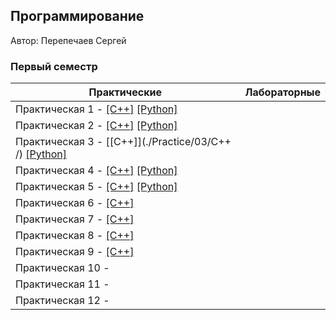 ## Программирование

Автор: Перепечаев Сергей

### Первый семестр

| Практические                                                 | Лабораторные |
| ------------------------------------------------------------ | ------------ |
| Практическая 1 - [[C++]](./Practice/01/C++/) [[Python]](./Practice/01/Python/) |              |
| Практическая 2 - [[C++]](./Practice/02/C++/) [[Python]](./Practice/02/Python/) |              |
| Практическая 3 - [[C++]](./Practice/03/C++ /) [[Python]](./Practice/03/Python/) |              |
| Практическая 4 - [[C++]](./Practice/04/C++/) [[Python]](./Practice/04/Python/) |              |
| Практическая 5 - [[C++]](./Practice/05/C++/) [[Python]](./Practice/05/Python/) |              |
| Практическая 6 - [[C++]](./Practice/06/C++/)                 |              |
| Практическая 7 - [[C++]](./Practice/07/C++/)                 |              |
| Практическая 8 - [[C++]](./Practice/08/C++/)                 |              |
| Практическая 9 - [[C++]](./Practice/09/C++/)                 |              |
| Практическая 10 -                                            |              |
| Практическая 11 -                                            |              |
| Практическая 12 -                                            |              |

